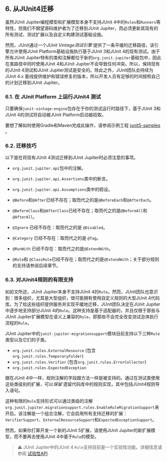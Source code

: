 ## 6. 从JUnit4迁移
虽然JUnit Jupiter编程模型和扩展模型本身不支持JUnit 4中的`Rules`和`Runners`等特性，但我们不期望源码维护者为了迁移到JUnit Jupiter，而必须更新其现有的所有测试、测试扩展以及自定义构建测试基础设施。

然而，JUnit通过一个*JUnit Vintage测试引擎* 提供了一条平缓的迁移路径，该引擎允许使用JUnit Platform基础设施执行基于JUnit 3和JUnit 4的现有测试。由于所有JUnit Jupiter特有的类和注解都位于新的`org.junit.jupiter`基础包中，因此在类路径中同时使用JUnit 4和JUnit Jupiter不会导致任何冲突。所以，保持现有的JUnit 4测试和JUnit Jupiter测试是安全的。除此之外，JUnit团队会持续为JUnit 4.x 基线提供维护和错误修复的版本，所以开发人员有足够的时间按照自己的计划迁移到JUnit Jupiter。

### 6.1. 在 JUnit Platform 上运行JUnit4 测试
只要确保`junit-vintage-engine`包存在于你的测试运行时路径下，基于JUnit 3和 JUnit 4的测试将自动被JUnit Platform启动器拾取。

要想了解如何使用Gradle和Maven完成此操作，请参阅示例工程 [junit5-samples](https://github.com/junit-team/junit5-samples) 。

### 6.2. 迁移技巧
以下是在将现有JUnit 4测试迁移到JUnit Jupiter时必须注意的事项。

* `org.junit.jupiter.api`包中的注解。

* `org.junit.jupiter.api.Assertions`类中的断言。

* `org.junit.jupiter.api.Assumptions`类中的假设。

* `@Before`和`@After`已经不存在；取而代之的是`@BeforeEach`和`@AfterEach`。

* `@BeforeClass`和`@AfterClass`已经不存在；取而代之的是`@BeforeAll`和`@AfterAll`。

* `@Ignore` 已经不存在：取而代之的是 `@Disabled`。
* `@Category` 已经不存在：取而代之的是 `@Tag`。
* `@RunWith` 已经不存在：取而代之的是`@ExtendWith`。
* `@Rule`和 `@ClassRule`已经不存在；取而代之的是`@ExtendWith`；关于部分规则的支持请参阅后续章节。

### 6.3. 对JUnit4规则的有限支持
如前文所述，JUnit Jupiter本身不支持JUnit 4的`Rule`。然而，JUnit团队也意识到：很多组织，尤其是大型组织，很可能拥有使用自定义规则的大型JUnit 4代码库。为了给这些组织提供服务并实现平缓地迁移，JUnit团队决定在JUnit Jupiter中逐步地支持部分JUnit 4的`Rule`。这种支持是基于适配器的，并且仅限于那些与JUnit Jupiter扩展模型在语义上兼容的`Rule`，即那些不会完全改变测试总体执行流程的`Rule`。

JUnit Jupiter中的`junit-jupiter-migrationsupport`模块目前支持以下三种`Rule`类型以及它们的子类。

* `org.junit.rules.ExternalResource` (包含 `org.junit.rules.TemporaryFolder`)
* `org.junit.rules.Verifier` (包含`org.junit.rules.ErrorCollector`)
* `org.junit.rules.ExpectedException`

跟在JUnit 4中一样，规则注解的字段跟方法一样是被支持的。通过在测试类使用这些类级别的扩展，可以*保留* 遗留代码库中的规则实现，其中包括JUnit4规则导入语句。

这种有限的`Rule`支持形式可以通过类级的注解`org.junit.jupiter.migrationsupport.rules.EnableRuleMigrationSupport`来开启。该注解是一个组合注解，它会启用所有支持迁移的扩展：`VerifierSupport`、`ExternalResourceSupport`和`ExpectedExceptionSupport`。

然而，如果你打算开发一个新的JUnit 5扩展，请使用JUnit Jupiter的新扩展模型，而不要再去使用JUnit 4中基于`Rule`的模型。

> ⚠️ JUnit Jupiter中的JUnit 4 `Rule`支持目前是一个实验性功能。详细信息请参阅 [试验性API](#82-试验性api)
